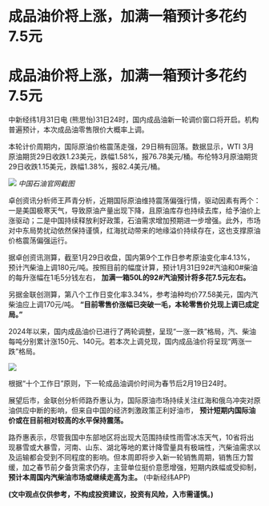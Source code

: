 # 成品油价将上涨，加满一箱预计多花约7.5元

# 成品油价将上涨，加满一箱预计多花约7.5元

中新经纬1月31日电 (熊思怡)31日24时，国内成品油新一轮调价窗口将开启。机构普遍预计，本次成品油零售限价大概率上调。

本轮计价周期内，国际原油价格震荡走强，29日稍有回落。数据显示，WTI
3月原油期货29日收跌1.23美元，跌幅1.58%，报76.78美元/桶。布伦特3月原油期货29日收跌1.15美元，跌幅1.38%，报82.4美元/桶。

![](https://inews.gtimg.com/om_bt/OCDbFQYQeHeQaxH8myLyTDdyrASMsPJZ0FjU58h_4HMQEAA/1000)
_中国石油官网截图_

卓创资讯分析师王芦青分析，近期国际原油维持震荡偏强行情，驱动因素有两个：一是美国极寒天气，导致原油产量出现下降，且原油库存也持续去库，给予油价上涨驱动；二是中国持续释放利好政策，石油需求增加预期进一步增强。此外，市场对中东局势扰动依然保持谨慎，红海扰动带来的地缘溢价持续存在，这也支撑原油价格震荡偏强运行。

据卓创资讯测算，截至1月29日收盘，国内第9个工作日参考原油变化率4.13%，预计汽柴油上调180元/吨。按照目前的幅度计算，预计1月31日92#汽油和0#柴油的每升涨幅在1毛5分钱左右，
**加满一箱50L的92#汽油预计将多花7.5元左右。**

另据金联创测算，第八个工作日变化率3.34%，参考油种均价77.58美元，国内汽柴油应上调170元/吨。
**“目前零售价涨幅已突破一毛，本轮零售价兑现上调已成定局。”**

2024年以来，国内成品油价已进行了两轮调整，呈现“一涨一跌”格局，汽、柴油每吨分别累计涨150元、140元。若本次上调兑现，国内成品油价将呈现“两涨一跌”格局。

![](https://inews.gtimg.com/om_bt/OqSudfh0qW6Hiip05eIKW2V3NUqq3G1yBxKtfFuJ0NW8oAA/1000)

根据“十个工作日”原则，下一轮成品油调价时间为春节后2月19日24时。

展望后市，金联创分析师路乔惠认为，国际原油市场持续关注红海和俄乌冲突对原油供应中断的影响，但来自中国的经济刺激政策正利好油市，
**预计短期内国际油价或在目前相对较高的水平保持震荡。**

路乔惠表示，尽管我国中东部地区将出现大范围持续性雨雪冰冻天气，10省将出现暴雪或大暴雪，河南、山东、湖北等地的累计降雪量具有极端性，汽柴油需求以及运输都会受到不同程度的影响。但本周即将步入新一轮销售周期，销售压力暂缓，加之春节前夕备货需求仍存，主营单位挺价意愿增强，短期内跌幅或受抑制，
**预计本周国内汽柴油市场或继续走高为主。** (中新经纬APP)

**(文中观点仅供参考，不构成投资建议，投资有风险，入市需谨慎。)**

